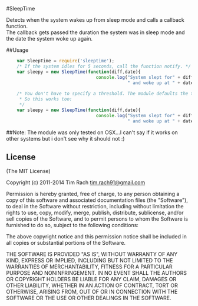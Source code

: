 #SleepTime

Detects when the system wakes up from sleep mode and calls a callback function.   
The callback gets passed the duration the system was in sleep mode and the date
the system woke up again.

##Usage

```javascript
    var SleepTime = require('sleeptime');
    /* If the system idles for 5 seconds, call the function notify. */
    var sleepy = new SleepTime(function(diff,date){
                                  console.log("System slept for" + diff + " seconds" + 
                                              " and woke up at " + date);}, 5000);
    
    /* You don't have to specify a threshold. The module defaults the threshold to 10 seconds.  
     * So this works too: 
     */
    var sleepy = new SleepTime(function(diff,date){
                                  console.log("System slept for" + diff + " seconds" + 
                                              " and woke up at " + date);});
```

##Note:
The module was only tested on OSX...I can't say if it works on other systems but i don't see why it should not :)


## License

(The MIT License)

Copyright (c) 2011-2014 Tim Rach <tim.rach91@gmail.com>

Permission is hereby granted, free of charge, to any person obtaining a copy
of this software and associated documentation files (the "Software"), to deal
in the Software without restriction, including without limitation the rights
to use, copy, modify, merge, publish, distribute, sublicense, and/or sell
copies of the Software, and to permit persons to whom the Software is
furnished to do so, subject to the following conditions:

The above copyright notice and this permission notice shall be included in
all copies or substantial portions of the Software.

THE SOFTWARE IS PROVIDED "AS IS", WITHOUT WARRANTY OF ANY KIND, EXPRESS OR
IMPLIED, INCLUDING BUT NOT LIMITED TO THE WARRANTIES OF MERCHANTABILITY,
FITNESS FOR A PARTICULAR PURPOSE AND NONINFRINGEMENT. IN NO EVENT SHALL THE
AUTHORS OR COPYRIGHT HOLDERS BE LIABLE FOR ANY CLAIM, DAMAGES OR OTHER
LIABILITY, WHETHER IN AN ACTION OF CONTRACT, TORT OR OTHERWISE, ARISING FROM,
OUT OF OR IN CONNECTION WITH THE SOFTWARE OR THE USE OR OTHER DEALINGS IN
THE SOFTWARE.

